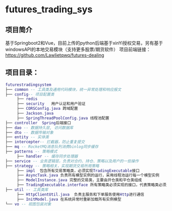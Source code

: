 # futures_trading_sys

## 项目简介

基于Springboot2和Vue，目前上传的python后端基于xinYi授权交易，另有基于windowsAPI的本地交易模块（支持更多股票/期货软件）
项目前端链接：https://github.com/Lawlietqwq/futures-dealing


## 项目目录：

```lua
futurestradingsystem
├── common -- 工具类及通用代码模块，统一异常处理和响应报文
├── config-- 项目配置类
     ├── redis
     ├── security   用户认证和用户验证
     ├── CORSConfig.java 跨域配置
     ├── Jackson.java 
     ├── SpringThreadPoolConfig.java 线程池配置
├── controller  Spring后端接口
├── dao -- 数据持久层, 访问数据库
├── dto -- 数据传输对象
├── entity -- 实体类
├── intercepter-- 拦截器，防止重复提交
├── mq -- RocketMQ消息队列消费binlog同步缓存
├── patterns -- 策略模式
     ├── handler -- 缓存同步处理器
├── service -- 业务逻辑层，负责对合约、持仓、策略以及用户的一些操作
├── strategy -- 策略相关，实现期货交易所用策略
     ├── impl  包含所有交易策略类，必须实现TradingExecutable接口
     ├── AsyncTask.java 负责所有模型实例的运行，采用线程池运行每一个模型实例
     ├── ModelInstance.java 完整的交易类，主要由开仓类和平仓类组成
     ├── TradingExecutable.interface 所有策略类必须实现的接口，代表策略类必须进行的操作
├── util -- 工具类库
     ├── HttpClientUtil.java  负责主服务和下单服务使用Http进行通信
     ├── InitModel.java 在系统异常时重新加载所有实例模型
└── vo -- 视图包装对象

```